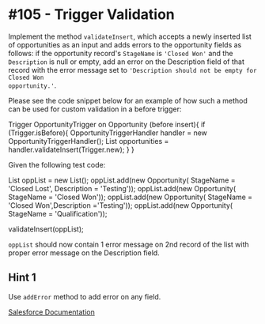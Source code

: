 # #105 - Trigger Validation

Implement the method <code>validateInsert</code>, which accepts a newly inserted list of opportunities as an input and adds errors to the opportunity fields as follows: if the opportunity record's <code>StageName</code> is <code>'Closed Won'</code> and the <code>Description</code> is null or empty, add an error on the Description field of that record with the error message set to <code>'Description should not be empty for Closed Won opportunity.'</code>.

Please see the code snippet below for an example of how such a method can be used for custom validation in a before trigger:

Trigger OpportunityTrigger on Opportunity (before insert){ 
    if (Trigger.isBefore){ 
        OpportunityTriggerHandler handler = 
            new OpportunityTriggerHandler(); 
        List<Opportunity> opportunities = 
            handler.validateInsert(Trigger.new);
    }
}

Given the following test code:

List<Opportunity> oppList = new List<Opportunity>();
oppList.add(new Opportunity(
    StageName = 'Closed Lost', Description = 'Testing'));
oppList.add(new Opportunity(
    StageName = 'Closed Won'));
oppList.add(new Opportunity(
    StageName = 'Closed Won',Description ='Testing'));
oppList.add(new Opportunity(
    StageName = 'Qualification'));

validateInsert(oppList);

<code>oppList</code> should now contain 1 error message on 2nd record of the list with proper error message on the Description field.

## Hint 1
Use <code>addError</code> method to add error on any field.

[Salesforce Documentation](https://developer.salesforce.com/docs/atlas.en-us.apexref.meta/apexref/apex_methods_system_sobject.htm#apex_System_SObject_addError)